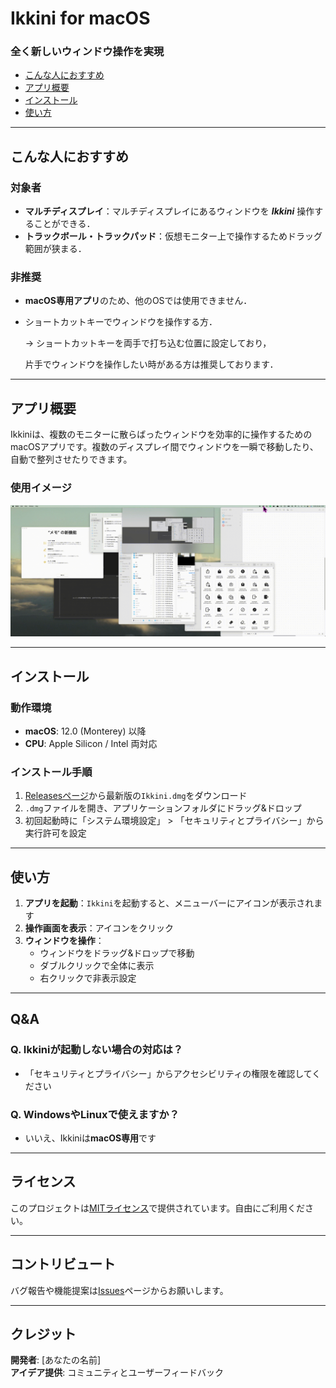 # Ikkini for macOS  
### 全く新しいウィンドウ操作を実現

- [こんな人におすすめ](#こんな人におすすめ)  
- [アプリ概要](#アプリ概要)  
- [インストール](#インストール)
- [使い方](#使い方)

---

## こんな人におすすめ

### 対象者
- **マルチディスプレイ**：マルチディスプレイにあるウィンドウを ***Ikkini*** 操作することができる．
- **トラックボール・トラックパッド**：仮想モニター上で操作するためドラッグ範囲が狭まる．

### 非推奨
- **macOS専用アプリ**のため、他のOSでは使用できません．
- ショートカットキーでウィンドウを操作する方．

    → ショートカットキーを両手で打ち込む位置に設定しており，
    
    片手でウィンドウを操作したい時がある方は推奨しております．

---

## アプリ概要

Ikkiniは、複数のモニターに散らばったウィンドウを効率的に操作するためのmacOSアプリです。複数のディスプレイ間でウィンドウを一瞬で移動したり、自動で整列させたりできます。  

### 使用イメージ  
<img src="assets/output.gif" width="1000" />

---

## インストール  

### 動作環境  
- **macOS**: 12.0 (Monterey) 以降  
- **CPU**: Apple Silicon / Intel 両対応  

### インストール手順  
1. [Releasesページ](https://github.com/kinjo-ryura/Ikkini/releases)から最新版の`Ikkini.dmg`をダウンロード  
2. `.dmg`ファイルを開き、アプリケーションフォルダにドラッグ&ドロップ  
3. 初回起動時に「システム環境設定」 > 「セキュリティとプライバシー」から実行許可を設定  

---

## 使い方

1. **アプリを起動**：`Ikkini`を起動すると、メニューバーにアイコンが表示されます  
2. **操作画面を表示**：アイコンをクリック
3. **ウィンドウを操作**：
    - ウィンドウをドラッグ&ドロップで移動
    - ダブルクリックで全体に表示
    - 右クリックで非表示設定

---

## Q&A  

### Q. Ikkiniが起動しない場合の対応は？  
- 「セキュリティとプライバシー」からアクセシビリティの権限を確認してください  

### Q. WindowsやLinuxで使えますか？  
- いいえ、Ikkiniは**macOS専用**です  

---

## ライセンス  

このプロジェクトは[MITライセンス](LICENSE)で提供されています。自由にご利用ください。

---

## コントリビュート  

バグ報告や機能提案は[Issues](https://github.com/kinjo-ryura/Ikkini/issues)ページからお願いします。

---

## クレジット  

**開発者**: [あなたの名前]  
**アイデア提供**: コミュニティとユーザーフィードバック
